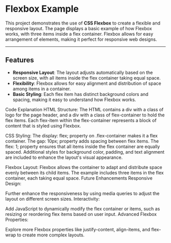 # Flexbox Example

This project demonstrates the use of **CSS Flexbox** to create a flexible and responsive layout. The page displays a basic example of how Flexbox works, with three items inside a flex container. Flexbox allows for easy arrangement of elements, making it perfect for responsive web designs.

---

## Features

- **Responsive Layout**: The layout adjusts automatically based on the screen size, with all items inside the flex container taking equal space.
- **Flexibility**: Flexbox allows for easy alignment and distribution of space among items in a container.
- **Basic Styling**: Each flex item has distinct background colors and spacing, making it easy to understand how Flexbox works.



Code Explanation
HTML Structure:
The HTML contains a div with a class of logo for the page header, and a div with a class of flex-container to hold the flex items.
Each flex-item within the flex-container represents a block of content that is styled using Flexbox.

CSS Styling:
The display: flex; property on .flex-container makes it a flex container.
The gap: 10px; property adds spacing between flex items.
The flex: 1; property ensures that all items inside the flex container are equally spaced.
Additional styles for background color, padding, and text alignment are included to enhance the layout's visual appearance.

Flexbox Layout:
Flexbox allows the container to adapt and distribute space evenly between its child items.
The example includes three items in the flex container, each taking equal space.
Future Enhancements
Responsive Design:

Further enhance the responsiveness by using media queries to adjust the layout on different screen sizes.
Interactivity:

Add JavaScript to dynamically modify the flex container or items, such as resizing or reordering flex items based on user input.
Advanced Flexbox Properties:

Explore more Flexbox properties like justify-content, align-items, and flex-wrap to create more complex layouts.
